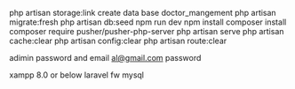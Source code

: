 php artisan storage:link
 create data base  doctor_mangement
php artisan migrate:fresh
php artisan db:seed
npm run dev
npm install
composer install
composer require pusher/pusher-php-server
php artisan serve
php artisan cache:clear
php artisan config:clear
php artisan route:clear

adimin password and email
al@gmail.com
password

xampp 8.0 or below
laravel fw
mysql
